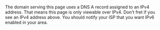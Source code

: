 The domain serving this page uses a DNS A record assigned to an IPv4 address. That means this page is only viewable over IPv4. Don't fret if you see an IPv4 address above. You should notify your ISP that you want IPv6 enabled in your area.
